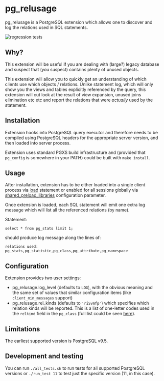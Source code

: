 # pg_relusage

pg_relusage is a PostgreSQL extension which allows one to discover and log the relations used in SQL statements.

![regression tests](https://github.com/adept/pg_relusage/actions/workflows/ci.yml/badge.svg)

## Why?

This extension will be useful if you are dealing with (large?) legacy database and suspect that (you suspect) contains plenty of unused objects.

This extension will allow you to quickly get an understanding of which clients use which objects / relations. Unlike statement log, which will only show you the views and tables explicitly referenced by the query, this extension will cut look at the result of view expansion, unused joins elimination etc etc and report the relations that were *actually* used by the statement.

## Installation

Extension hooks into PostgreSQL query executor and therefore needs to be compiled using PostgreSQL headers for the appropriate server version,
and then loaded into server process.

Extension uses standard PGXS build infrastructure and (provided that `pg_config` is somewhere in your PATH) could be built with `make install`.

## Usage

After installation, extension has to be either loaded into a single client process via [load](https://www.postgresql.org/docs/current/sql-load.html) statement or enabled for all sessions globally via [shared_preload_libraries](https://postgresqlco.nf/doc/en/param/shared_preload_libraries/) configuration parameter.

Once extension is loaded, each SQL statement will emit one extra log message which will list all the referenced relations (by name).

Statement:

```
select * from pg_stats limit 1;
```

should produce log message along the lines of:

```
relations used: pg_stats,pg_statistic,pg_class,pg_attribute,pg_namespace
```

## Configuration

Extension provides two user settings:

* pg_relusage.log_level (defaults to `LOG`), with the obvious meaning and the same set of values that similar configuration items (like `client_min_messages` support)
* pg_relusage.rel_kinds (defaults to `'riSvmfp'`) which specifies which relation kinds will be reported. This is a list of one-letter codes used in the `relkind` field in the `pg_class` (full list could be seen [here](https://www.postgresql.org/docs/current/catalog-pg-class.html)).

## Limitations

The earliest supported version is PostgreSQL v9.5.

## Development and testing

You can run `./all_tests.sh` to run tests for all supported PostgreSQL versions or `./run_test 11` to test just the specific version (11, in this case).
